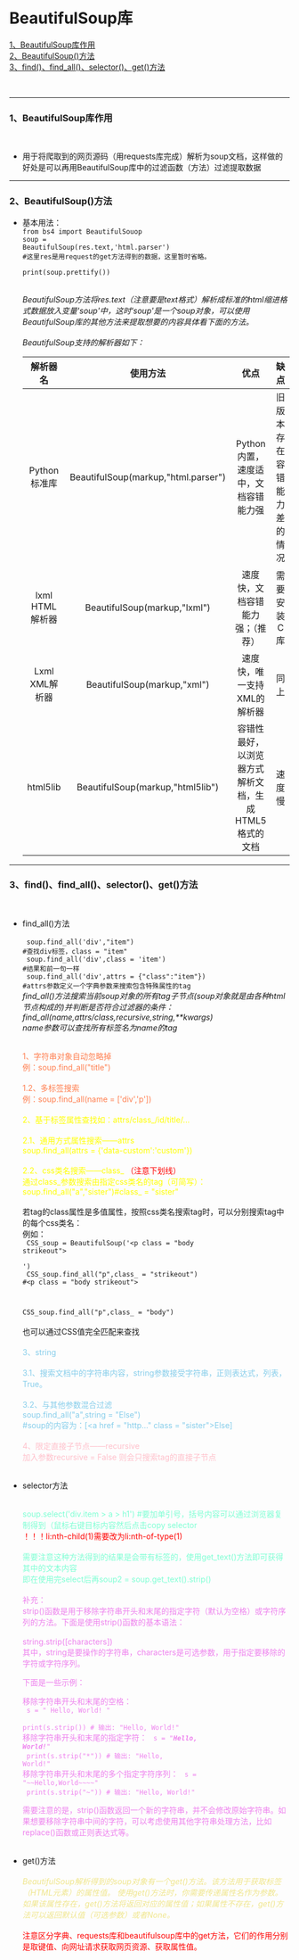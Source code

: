 # BeautifulSoup库


 [ 1、BeautifulSoup库作用 ](#1) <br>
 [ 2、BeautifulSoup()方法 ](#2) <br>
 [ 3、find()、find_all()、selector()、get()方法 ](#3) 
 
 <br>

  
--------

<h3 id = "1">1、BeautifulSoup库作用</h3>
<br>

- 用于将爬取到的网页源码（用requests库完成）解析为soup文档，这样做的好处是可以再用BeautifulSoup库中的过滤函数（方法）过滤提取数据

---

<h3 id = "2">2、BeautifulSoup()方法</h3>

- 基本用法：<br>
  <code>from bs4 import BeautifulSouop
  <br>soup = BeautifulSoup(res.text,'html.parser')
  #这里res是用request的get方法得到的数据，这里暂时省略。
  <br>print(soup.prettify()) </code>

  <br>
  <i>BeautifulSoup方法将res.text（注意要是text格式）解析成标准的html缩进格式数据放入变量'soup'中，这时'soup'是一个soup对象，可以使用BeautifulSoup库的其他方法来提取想要的内容具体看下面的方法。</i><br><br>
  <i>BeautifulSoup支持的解析器如下：<br>

  |解析器名|使用方法|优点|缺点|
  |:----:|:----:|:----:|:----:|
  |Python标准库|BeautifulSoup(markup,"html.parser")|Python内置，速度适中，文档容错能力强|旧版本存在容错能力差的情况|
  |lxml HTML解析器|BeautifulSoup(markup,"lxml")|速度快，文档容错能力强；（推荐）|需要安装C库|
  |Lxml XML解析器|BeautifulSoup(markup,"xml")|速度快，唯一支持XML的解析器|同上
  |html5lib|BeautifulSoup(markup,"html5lib")|容错性最好，以浏览器方式解析文档，生成HTML5格式的文档|速度慢|
</i>
  

---

<h3 id = "3">3、find()、find_all()、selector()、get()方法</h3>
<br>

- find_all()方法
  <br><br>
  <code>
  soup.find_all('div',"item")
  #查找div标签，class = "item" 
  <br>
  soup.find_all('div',class = 'item')
  #结果和前一句一样
  <br>
  soup.find_all('div',attrs = {"class":"item"})
  #attrs参数定义一个字典参数来搜索包含特殊属性的tag
  </code>
  <br><i>
  find_all()方法搜索当前soup对象的所有tag子节点(soup对象就是由各种html节点构成的)并判断是否符合过滤器的条件：<br>
  find_all(name,attrs/class,recursive,string,**kwargs)<br>
  name参数可以查找所有标签名为name的tag
  <br><br></i>

  <font color = 'coral'>

  1、字符串对象自动忽略掉<br>
  例：soup.find_all("title")<br><br>
  1.2、多标签搜索<br>
  例：soup.find_all(name = ['div','p'])<br><br></font>
  <font color = 'yellow'>
  2、基于标签属性查找如：attrs/class_/id/title/...<br><br>
  2.1、通用方式属性搜索——attrs<br>
  soup.find_all(attrs = {'data-custom':'custom'})<br><br>
  2.2、css类名搜索——class_ <font color = 'red'>（注意下划线）</font> <br>
  通过class_参数搜索由指定css类名的tag（可简写）：<br>
  soup.find_all("a","sister")#class_ = "sister"<br><br>
  </font>
  若tag的class属性是多值属性，按照css类名搜索tag时，可以分别搜索tag中的每个css类名：
  <br>例如：<br><code>
  CSS_soup = BeautifulSoup('\<p class = "body strikeout"></p>')
  <br>
  CSS_soup.find_all("p",class_ = "strikeout") #\<p class = "body strikeout"></p>
  <br>
  CSS_soup.find_all("p",class_ = "body") </code>
  <br><br>
  也可以通过CSS值完全匹配来查找
  <br><br>
  <font color = 'skyblue'>
  3、string<br><br>
  3.1、搜索文档中的字符串内容，string参数接受字符串，正则表达式，列表，True。
  <br><br>
  3.2、与其他参数混合过滤<br>
  soup.find_all("a",string = "Else")<br>
  #soup的内容为：[\<a href = "http..." class = "sister">Else</a>]
  <br><br></font>
  <font color = 'pink'>
  4、限定直接子节点——recursive<br>
  加入参数recursive = False 则会只搜索tag的直接子节点
  </font><br><br>

- selector方法<br><br>

  <font color = 'Aquamarine'>

  soup.select('div.item > a > h1')
  #要加单引号，括号内容可以通过浏览器复制得到（鼠标右键目标内容然后点击copy selector
  <br>
  <font color = 'red'>！！！li:nth-child(1)需要改为li:nth-of-type(1)
  <br><br></font>
  需要注意这种方法得到的结果是会带有标签的，使用get_text()方法即可获得其中的文本内容<br>
  即在使用完select后再soup2 = soup.get_text().strip()<br><br>
  <font color = 'violet'>
  补充：<br>
  strip()函数是用于移除字符串开头和末尾的指定字符（默认为空格）或字符序列的方法。下面是使用strip()函数的基本语法：<br><br>
  string.strip([characters])<br>
  其中，string是要操作的字符串，characters是可选参数，用于指定要移除的字符或字符序列。

  下面是一些示例：

  移除字符串开头和末尾的空格：<br>
  <code>
  s = "   Hello, World!   "<br>
  print(s.strip())  # 输出: "Hello, World!"<br></code>
  移除字符串开头和末尾的指定字符：
  <code>
  s = "***Hello, World!***"<br>
  print(s.strip("*"))  # 输出: "Hello, World!"<br></code>
  移除字符串开头和末尾的多个指定字符序列：
  <code>
  s = "\~~Hello,World~~~~" <br>
  print(s.strip("~"))  # 输出: "Hello, World!" <br></code>
  需要注意的是，strip()函数返回一个新的字符串，并不会修改原始字符串。如果想要移除字符串中间的字符，可以考虑使用其他字符串处理方法，比如replace()函数或正则表达式等。
  </font></font>
  <br><br>
  </i>

- get()方法
  <br><br>
  <font color = 'Khaki'>
  <i>
  BeautifulSoup解析得到的soup对象有一个get()方法。该方法用于获取标签（HTML元素）的属性值。
  使用get()方法时，你需要传递属性名作为参数。如果该属性存在，get()方法将返回对应的属性值；如果属性不存在，get()方法可以返回默认值（可选参数）或者None。</i>
  </font><br><br>
  <font color = 'red'>
  注意区分字典、requests库和beautifulsoup库中的get方法，它们的作用分别是取键值、向网址请求获取网页资源、获取属性值。






